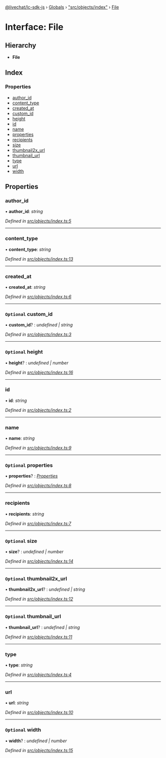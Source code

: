 [@livechat/lc-sdk-js](../README.md) › [Globals](../globals.md) › ["src/objects/index"](../modules/_src_objects_index_.md) › [File](_src_objects_index_.file.md)

# Interface: File

## Hierarchy

* **File**

## Index

### Properties

* [author_id](_src_objects_index_.file.md#author_id)
* [content_type](_src_objects_index_.file.md#content_type)
* [created_at](_src_objects_index_.file.md#created_at)
* [custom_id](_src_objects_index_.file.md#optional-custom_id)
* [height](_src_objects_index_.file.md#optional-height)
* [id](_src_objects_index_.file.md#id)
* [name](_src_objects_index_.file.md#name)
* [properties](_src_objects_index_.file.md#optional-properties)
* [recipients](_src_objects_index_.file.md#recipients)
* [size](_src_objects_index_.file.md#optional-size)
* [thumbnail2x_url](_src_objects_index_.file.md#optional-thumbnail2x_url)
* [thumbnail_url](_src_objects_index_.file.md#optional-thumbnail_url)
* [type](_src_objects_index_.file.md#type)
* [url](_src_objects_index_.file.md#url)
* [width](_src_objects_index_.file.md#optional-width)

## Properties

###  author_id

• **author_id**: *string*

*Defined in [src/objects/index.ts:5](https://github.com/livechat/lc-sdk-js/blob/3cb601c/src/objects/index.ts#L5)*

___

###  content_type

• **content_type**: *string*

*Defined in [src/objects/index.ts:13](https://github.com/livechat/lc-sdk-js/blob/3cb601c/src/objects/index.ts#L13)*

___

###  created_at

• **created_at**: *string*

*Defined in [src/objects/index.ts:6](https://github.com/livechat/lc-sdk-js/blob/3cb601c/src/objects/index.ts#L6)*

___

### `Optional` custom_id

• **custom_id**? : *undefined | string*

*Defined in [src/objects/index.ts:3](https://github.com/livechat/lc-sdk-js/blob/3cb601c/src/objects/index.ts#L3)*

___

### `Optional` height

• **height**? : *undefined | number*

*Defined in [src/objects/index.ts:16](https://github.com/livechat/lc-sdk-js/blob/3cb601c/src/objects/index.ts#L16)*

___

###  id

• **id**: *string*

*Defined in [src/objects/index.ts:2](https://github.com/livechat/lc-sdk-js/blob/3cb601c/src/objects/index.ts#L2)*

___

###  name

• **name**: *string*

*Defined in [src/objects/index.ts:9](https://github.com/livechat/lc-sdk-js/blob/3cb601c/src/objects/index.ts#L9)*

___

### `Optional` properties

• **properties**? : *[Properties](_src_objects_index_.properties.md)*

*Defined in [src/objects/index.ts:8](https://github.com/livechat/lc-sdk-js/blob/3cb601c/src/objects/index.ts#L8)*

___

###  recipients

• **recipients**: *string*

*Defined in [src/objects/index.ts:7](https://github.com/livechat/lc-sdk-js/blob/3cb601c/src/objects/index.ts#L7)*

___

### `Optional` size

• **size**? : *undefined | number*

*Defined in [src/objects/index.ts:14](https://github.com/livechat/lc-sdk-js/blob/3cb601c/src/objects/index.ts#L14)*

___

### `Optional` thumbnail2x_url

• **thumbnail2x_url**? : *undefined | string*

*Defined in [src/objects/index.ts:12](https://github.com/livechat/lc-sdk-js/blob/3cb601c/src/objects/index.ts#L12)*

___

### `Optional` thumbnail_url

• **thumbnail_url**? : *undefined | string*

*Defined in [src/objects/index.ts:11](https://github.com/livechat/lc-sdk-js/blob/3cb601c/src/objects/index.ts#L11)*

___

###  type

• **type**: *string*

*Defined in [src/objects/index.ts:4](https://github.com/livechat/lc-sdk-js/blob/3cb601c/src/objects/index.ts#L4)*

___

###  url

• **url**: *string*

*Defined in [src/objects/index.ts:10](https://github.com/livechat/lc-sdk-js/blob/3cb601c/src/objects/index.ts#L10)*

___

### `Optional` width

• **width**? : *undefined | number*

*Defined in [src/objects/index.ts:15](https://github.com/livechat/lc-sdk-js/blob/3cb601c/src/objects/index.ts#L15)*
